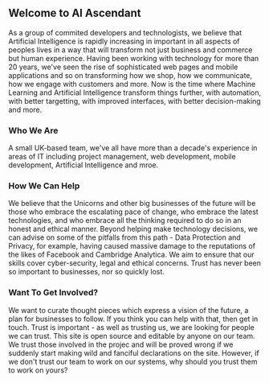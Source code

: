 ## Welcome to AI Ascendant

As a group of commited developers and technologists, we believe that Artificial Intelligence is rapidly increasing in important in all aspects of peoples lives in a way that will transform not just business and commerce but human experience. Having been working with technology for more than 20 years, we've seen the rise of sophisticated web pages and mobile applications and so on transforming how we shop, how we communicate, how we engage with customers and more.
Now is the time where Machine Learning and Artificial Intelligence transform things further, with automation, with better targetting, with improved interfaces, with better decision-making and more. 

### Who We Are

A small UK-based team, we've all have more than a decade's experience in areas of IT including project management, web development, mobile development, Artificial Intelligence and mroe.

### How We Can Help

We believe that the Unicorns and other big businesses of the future will be those who embrace the escalating pace of change, who embrace the latest technologies, and who embrace all the thinking required to do so in an honest and ethical manner. Beyond helping make technology decisions, we can advise on some of the pitfalls from this path - Data Protection and Privacy, for example, having caused massive damage to the reputations of the likes of Facebook and Cambridge Analytica. We aim to ensure that our skills cover cyber-security, legal and ethical concerns. Trust has never been so important to businesses, nor so quickly lost.

### Want To Get Involved?

We want to curate thought pieces which express a vision of the future, a plan for businesses to follow. If you think you can help with that, then get in touch. Trust is important - as well as trusting us, we are looking for people we can trust. This site is open source and editable by anyone on our team. We trust those involved in the projec and will be proved wrong if we suddenly start making wild and fanciful declarations on the site. However, if we don't trust our team to work on our systems, why should you trust them to work on yours?
